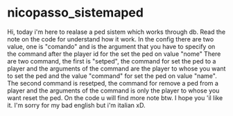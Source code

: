 # nicopasso_sistemaped
Hi, today i'm here to realase a ped sistem which works through db.
Read the note on the code for understand how it work.
In the config there are two value, one is "comando" and is the argument that you have to specify on the command after the player id for the set the ped on value "nome"
There are two command, the first is "setped", the command for set the ped to a player and the arguments of the command are the player to whose you want to set the ped and the value "command" for set the ped on value "name". The second command is resetped, the command for remove a ped from a player and the arguments of the command is only the player to whose you want reset the ped. On the code u will find more note btw.
 I hope you 'il like it. I'm sorry for my bad english but i'm italian xD.
